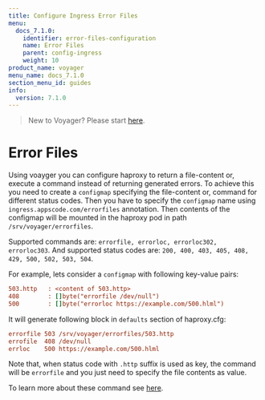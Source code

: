 ```yaml
---
title: Configure Ingress Error Files
menu:
  docs_7.1.0:
    identifier: error-files-configuration
    name: Error Files
    parent: config-ingress
    weight: 10
product_name: voyager
menu_name: docs_7.1.0
section_menu_id: guides
info:
  version: 7.1.0
---
```


> New to Voyager? Please start [here](/docs/7.1.0/concepts/overview).

# Error Files

Using voayger you can configure haproxy to return a file-content or, execute a command instead of returning generated errors. To achieve this you need to create a `configmap` specifying the file-content or, command for different status codes. Then you have to specify the `configmap` name using `ingress.appscode.com/errorfiles` annotation. Then contents of the configmap will be mounted in the haproxy pod in path `/srv/voyager/errorfiles`.

Supported commands are: `errorfile, errorloc, errorloc302, errorloc303`.
And supported status codes are: `200, 400, 403, 405, 408, 429, 500, 502, 503, 504`.

For example, lets consider a `configmap` with following key-value pairs:

```ini
503.http   : <content of 503.http>
408        : []byte("errorfile /dev/null")
500        : []byte("errorloc https://example.com/500.hlml")
```

It will generate following block in `defaults` section of haproxy.cfg:

```ini
errorfile 503 /srv/voyager/errorfiles/503.http
errofile  408 /dev/null
errloc    500 https://example.com/500.hlml
```

Note that, when status code with `.http` suffix is used as key, the command will be `errorfile` and you just need to specify the file contents as value.

To learn more about these command see [here](https://cbonte.github.io/haproxy-dconv/1.7/configuration.html#4.2-errorfile).
